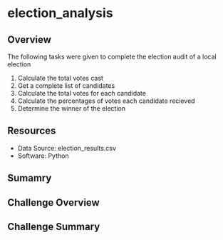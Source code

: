 # election_analysis

## Overview 
The following tasks were given to complete the election audit of a local election
1. Calculate the total votes cast
2. Get a complete list of candidates
3. Calculate the total votes for each candidate
4. Calculate the percentages of votes each candidate recieved
5. Determine the winner of the election

## Resources
- Data Source: election_results.csv
- Software: Python

## Sumamry


## Challenge Overview

## Challenge Summary
